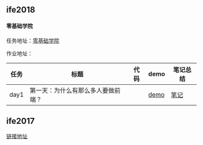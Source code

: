 
## ife2018

#### 零基础学院

任务地址：[零基础学院](http://ife.baidu.com/college/detail/id/5)

作业地址：

任务|标题|代码|demo|笔记总结
---|---|---|---|---
day1|第一天：为什么有那么多人要做前端？||[demo](https://yuqy96.github.io/baidu-ife)| [笔记](ife2018/day1)

## ife2017

[链接地址](https://yuqy96.github.io/baidu-ife/ife2017)

